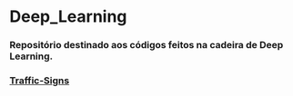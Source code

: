# Deep_Learning

### Repositório destinado aos códigos feitos na cadeira de Deep Learning.
### <a href='https://www.kaggle.com/venkateshroshan/traffic-signs'> Traffic-Signs </a>
